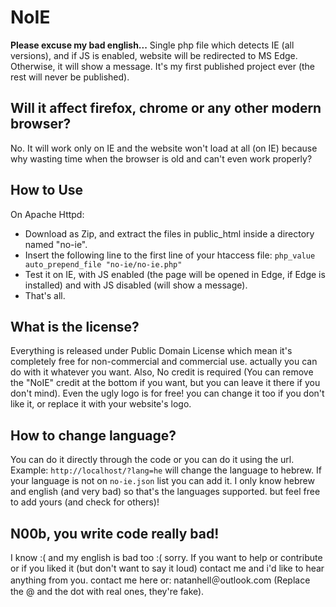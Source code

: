 # NoIE
**Please excuse my bad english...**
Single php file which detects IE (all versions), and if JS is enabled, website will be redirected to MS Edge. Otherwise, it will show a message.
It's my first published project ever (the rest will never be published).

## Will it affect firefox, chrome or any other modern browser?
No. It will work only on IE and the website won't load at all (on IE) because why wasting time when the browser is old and can't even work properly?

## How to Use
On Apache Httpd:

- Download as Zip, and extract the files in public_html inside a directory named "no-ie".
- Insert the following line to the first line of your htaccess file: `php_value auto_prepend_file "no-ie/no-ie.php"`
- Test it on IE, with JS enabled (the page will be opened in Edge, if Edge is installed) and with JS disabled (will show a message).
- That's all.

## What is the license?
Everything is released under Public Domain License which mean it's completely free for non-commercial and commercial use. actually you can do with it whatever you want. Also, No credit is required (You can remove the "NoIE" credit at the bottom if you want, but you can leave it there if you don't mind). Even the ugly logo is for free! you can change it too if you don't like it, or replace it with your website's logo.

## How to change language?
You can do it directly through the code or you can do it using the url.
Example: `http://localhost/?lang=he` will change the language to hebrew.
If your language is not on `no-ie.json` list you can add it. I only know hebrew and english (and very bad) so that's the languages supported. but feel free to add yours (and check for others)!

## N00b, you write code really bad!
I know :( and my english is bad too :( sorry. If you want to help or contribute or if you liked it (but don't want to say it loud) contact me and i'd like to hear anything from you.
contact me here or: natanhell＠outlook․com (Replace the @ and the dot with real ones, they're fake).
